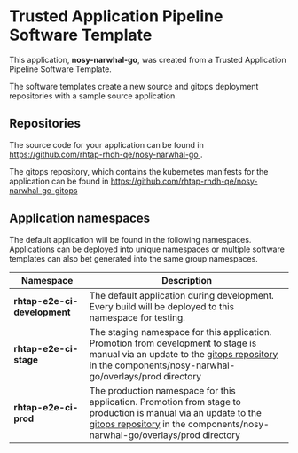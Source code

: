 # Trusted Application Pipeline Software Template

This application, **nosy-narwhal-go**, was created from a Trusted Application Pipeline Software Template.

The software templates create a new source and gitops deployment repositories with a sample source application. 

## Repositories

The source code for your application can be found in [https://github.com/rhtap-rhdh-qe/nosy-narwhal-go ](https://github.com/rhtap-rhdh-qe/nosy-narwhal-go ).
 
The gitops repository, which contains the kubernetes manifests for the application can be found in 
[https://github.com/rhtap-rhdh-qe/nosy-narwhal-go-gitops ](https://github.com/rhtap-rhdh-qe/nosy-narwhal-go-gitops ) 

## Application namespaces 

The default application will be found in the following namespaces. Applications can be deployed into unique namespaces or multiple software templates can also bet generated into the same group namespaces.  

|  Namespace   |  Description   |  
| -------- | -------- |   
| **rhtap-e2e-ci-development** | The default application during development. Every build will be deployed to this namespace for testing. | 
| **rhtap-e2e-ci-stage** | The staging namespace for this application. Promotion from development to stage is manual via an update to the [gitops repository](https://github.com/rhtap-rhdh-qe/nosy-narwhal-go-gitops ) in the components/nosy-narwhal-go/overlays/prod directory |  
| **rhtap-e2e-ci-prod** | The production namespace for this application. Promotion from stage to production is manual via an update to the [gitops repository](https://github.com/rhtap-rhdh-qe/nosy-narwhal-go-gitops ) in the components/nosy-narwhal-go/overlays/prod directory | 